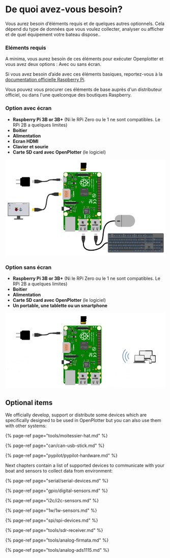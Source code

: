 # De quoi avez-vous besoin?

 Vous aurez besoin d’éléments requis et de quelques autres optionnels. Cela dépend du type de données que vous voulez collecter, analyser ou afficher et de quel équipement votre bateau dispose..

### Eléments requis

A minima, vous aurez besoin de ces éléments pour exécuter Openplotter et vous avez deux options : Avec ou sans écran.

Si vous avez besoin d’aide avec ces éléments basiques, reportez-vous à la [documentation officielle Raspberry Pi](https://www.raspberrypi.org/learning/hardware-guide).

Vous pouvez vous procurer ces éléments de base auprès d'un distributeur officiel, ou dans l'une quelconque des boutiques Raspberry.

### Option avec écran

* **Raspberry Pi 3B or 3B+** \(Ni le RPi Zero ou le 1 ne sont compatibles. Le RPi 2B a quelques limites\)
* **Boitier**
* **Alimentation**
* **Ecran HDMI**
* **Clavier et sourie**
* **Carte SD card avec OpenPlotter** \(le logiciel\)

![](.gitbook/assets/start.png)

### Option sans écran

* **Raspberry Pi 3B or 3B+** \(Ni le RPi Zero ou le 1 ne sont compatibles. Le RPi 2B a quelques limites\)
* **Boitier**
* **Alimentation**
* **Carte SD card avec OpenPlotter** \(le logiciel\)
* **Un portable, une tablette ou un smartphone**



![](.gitbook/assets/start2.png)

## Optional items

We officially develop, support or distribute some devices which are specifically designed to be used in OpenPlotter but you can also use them with other systems:

{% page-ref page="tools/moitessier-hat.md" %}

{% page-ref page="can/can-usb-stick.md" %}

{% page-ref page="pypilot/pypilot-hardware.md" %}

Next chapters contain a list of supported devices to communicate with your boat and sensors to collect data from environment:

{% page-ref page="serial/serial-devices.md" %}

{% page-ref page="gpio/digital-sensors.md" %}

{% page-ref page="i2c/i2c-sensors.md" %}

{% page-ref page="1w/1w-sensors.md" %}

{% page-ref page="spi/spi-devices.md" %}

{% page-ref page="tools/sdr-receiver.md" %}

{% page-ref page="tools/analog-firmata.md" %}

{% page-ref page="tools/analog-ads1115.md" %}

